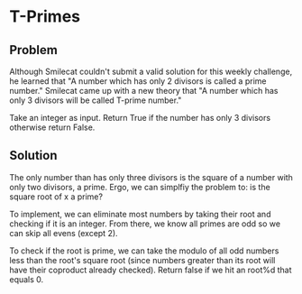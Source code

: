 # T-Primes

## Problem

Although Smilecat couldn't submit a valid solution for this weekly challenge, he learned that
"A number which has only 2 divisors is called a prime number." Smilecat came up with a new
theory that "A number which has only 3 divisors will be called T-prime number."

Take an integer as input. Return True if the number has only 3 divisors otherwise return False.

## Solution

The only number than has only three divisors is the square of a number with only two divisors,
a prime. Ergo, we can simplfiy the problem to: is the square root of x a prime?

To implement, we can eliminate most numbers by taking their root and checking if it is an
integer. From there, we know all primes are odd so we can skip all evens (except 2).

To check if the root is prime, we can take the modulo of all odd numbers less than the root's square root
(since numbers greater than its root will have their coproduct already checked). Return false
if we hit an root%d that equals 0.

